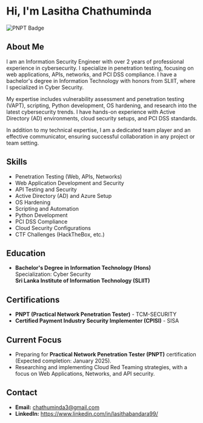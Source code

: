 # Hi, I'm Lasitha Chathuminda

![PNPT Badge](https://api.accredible.com/v1/frontend/credential_website_embed_image/badge/131916419)

## About Me

I am an Information Security Engineer with over 2 years of professional experience in cybersecurity. I specialize in penetration testing, focusing on web applications, APIs, networks, and PCI DSS compliance. I have a bachelor's degree in Information Technology with honors from SLIIT, where I specialized in Cyber Security.

My expertise includes vulnerability assessment and penetration testing (VAPT), scripting, Python development, OS hardening, and research into the latest cybersecurity trends. I have hands-on experience with Active Directory (AD) environments, cloud security setups, and PCI DSS standards.

In addition to my technical expertise, I am a dedicated team player and an effective communicator, ensuring successful collaboration in any project or team setting.

## Skills

- Penetration Testing (Web, APIs, Networks)
- Web Application Development and Security
- API Testing and Security
- Active Directory (AD) and Azure Setup
- OS Hardening
- Scripting and Automation
- Python Development
- PCI DSS Compliance
- Cloud Security Configurations
- CTF Challenges (HackTheBox, etc.)

## Education

- **Bachelor's Degree in Information Technology (Hons)**  
  Specialization: Cyber Security  
  **Sri Lanka Institute of Information Technology (SLIIT)**

## Certifications

- **PNPT (Practical Network Penetration Tester)** - TCM-SECURITY
- **Certified Payment Industry Security Implementer (CPISI)** - SISA

## Current Focus

- Preparing for **Practical Network Penetration Tester (PNPT)** certification (Expected completion: January 2025).
- Researching and implementing Cloud Red Teaming strategies, with a focus on Web Applications, Networks, and API security.

## Contact

- **Email:** chathuminda3@gmail.com
- **LinkedIn:** https://www.linkedin.com/in/lasithabandara99/
<!-- - **GitHub:** [Your GitHub Profile URL] -->

